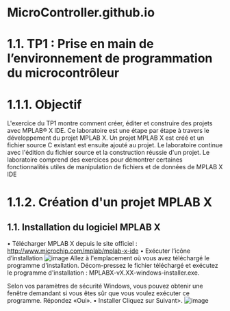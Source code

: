 # MicroController.github.io
# 1.1. TP1 : Prise en main de l’environnement de programmation du microcontrôleur
#  1.1.1. Objectif
  L'exercice du TP1 montre comment créer, éditer et construire des projets avec MPLAB® X
IDE. Ce laboratoire est une étape par étape à travers le développement du projet MPLAB X.
Un projet MPLAB X est créé et un fichier source C existant est ensuite ajouté au projet. Le
laboratoire continue avec l&#39;édition du fichier source et la construction réussie d&#39;un projet. Le
laboratoire comprend des exercices pour démontrer certaines fonctionnalités utiles de
manipulation de fichiers et de données de MPLAB X IDE
# 1.1.2. Création d&#39;un projet MPLAB X
## 1.1. Installation du logiciel MPLAB X
 • Télécharger MPLAB X depuis le site officiel :
     http://www.microchip.com/mplab/mplab-x-ide
 • Exécuter l’icône d’installation
   ![image](https://github.com/LyesSaadSaoud/MicroController.github.io/assets/78357759/ccd810b5-01f3-4e0e-92a7-3be0456e6a70)
Allez à l'emplacement où vous avez téléchargé le programme d'installation. Décom-pressez le fichier téléchargé et exécutez le programme d'installation :
MPLABX-vX.XX-windows-installer.exe.
 
Selon vos paramètres de sécurité Windows, vous pouvez obtenir une fenêtre demandant si vous êtes sûr que vous voulez exécuter ce programme. Répondez «Oui».
 •	Installer
Cliquez sur Suivant>.
![image](https://github.com/LyesSaadSaoud/MicroController.github.io/assets/78357759/7c778f7a-ac72-43ec-a549-01e5ee637065)


